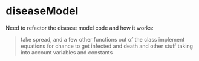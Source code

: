 # diseaseModel

Need to refactor the disease model code and how it works:
> take spread, and a few other functions out of the class
> implement equations for chance to get infected and death and other stuff taking into account variables and constants
